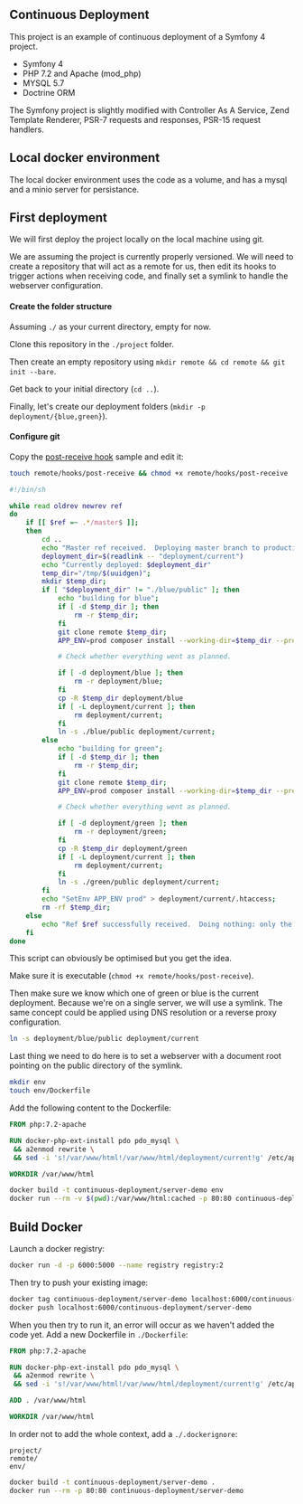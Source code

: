 Continuous Deployment
---------------------

This project is an example of continuous deployment of a Symfony 4 project.

 * Symfony 4
 * PHP 7.2 and Apache (mod_php)
 * MYSQL 5.7
 * Doctrine ORM

The Symfony project is slightly modified with Controller As A Service, Zend Template Renderer, PSR-7 requests and
responses, PSR-15 request handlers.

## Local docker environment

The local docker environment uses the code as a volume, and has a mysql and a minio server for persistance.

## First deployment

We will first deploy the project locally on the local machine using git.

We are assuming the project is currently properly versioned. We will need to create a repository that will act as a
remote for us, then edit its hooks to trigger actions when receiving code, and finally set a symlink to handle the
webserver configuration.

#### Create the folder structure

Assuming `./` as your current directory, empty for now.

Clone this repository in the `./project` folder.

Then create an empty repository using `mkdir remote && cd remote && git init --bare`.

Get back to your initial directory (`cd ..`).

Finally, let's create our deployment folders (`mkdir -p deployment/{blue,green}`).

#### Configure git

Copy the [post-receive hook](https://www.digitalocean.com/community/tutorials/how-to-use-git-hooks-to-automate-development-and-deployment-tasks) sample and edit it:

```bash
touch remote/hooks/post-receive && chmod +x remote/hooks/post-receive
```

```bash
#!/bin/sh

while read oldrev newrev ref
do
    if [[ $ref =~ .*/master$ ]];
    then
        cd ..
        echo "Master ref received.  Deploying master branch to production..."
        deployment_dir=$(readlink -- "deployment/current")
        echo "Currently deployed: $deployment_dir"
        temp_dir="/tmp/$(uuidgen)";
        mkdir $temp_dir;
        if [ "$deployment_dir" != "./blue/public" ]; then
            echo "building for blue";
            if [ -d $temp_dir ]; then
                rm -r $temp_dir;
            fi
            git clone remote $temp_dir;
            APP_ENV=prod composer install --working-dir=$temp_dir --prefer-dist --no-dev --no-suggest --optimize-autoloader --classmap-authoritative;

            # Check whether everything went as planned.

            if [ -d deployment/blue ]; then
                rm -r deployment/blue;
            fi
            cp -R $temp_dir deployment/blue
            if [ -L deployment/current ]; then
                rm deployment/current;
            fi
            ln -s ./blue/public deployment/current;
        else
            echo "building for green";
            if [ -d $temp_dir ]; then
                rm -r $temp_dir;
            fi
            git clone remote $temp_dir;
            APP_ENV=prod composer install --working-dir=$temp_dir --prefer-dist --no-dev --no-suggest --optimize-autoloader --classmap-authoritative;

            # Check whether everything went as planned.

            if [ -d deployment/green ]; then
                rm -r deployment/green;
            fi
            cp -R $temp_dir deployment/green
            if [ -L deployment/current ]; then
                rm deployment/current;
            fi
            ln -s ./green/public deployment/current;
        fi
        echo "SetEnv APP_ENV prod" > deployment/current/.htaccess;
        rm -rf $temp_dir;
    else
        echo "Ref $ref successfully received.  Doing nothing: only the master branch may be deployed on this server."
    fi
done
```

This script can obviously be optimised but you get the idea.

Make sure it is executable (`chmod +x remote/hooks/post-receive`).


Then make sure we know which one of green or blue is the current deployment. Because we're on a single server,
we will use a symlink. The same concept could be applied using DNS resolution or a reverse proxy configuration.

```bash
ln -s deployment/blue/public deployment/current
```

Last thing we need to do here is to set a webserver with a document root pointing on the public directory of the symlink.

```bash
mkdir env
touch env/Dockerfile
```

Add the following content to the Dockerfile:

```dockerfile
FROM php:7.2-apache

RUN docker-php-ext-install pdo pdo_mysql \
 && a2enmod rewrite \
 && sed -i 's!/var/www/html!/var/www/html/deployment/current!g' /etc/apache2/sites-available/*.conf

WORKDIR /var/www/html
```

```bash
docker build -t continuous-deployment/server-demo env
docker run --rm -v $(pwd):/var/www/html:cached -p 80:80 continuous-deployment/server-demo
```

## Build Docker

Launch a docker registry:

```bash
docker run -d -p 6000:5000 --name registry registry:2
```

Then try to push your existing image:

```bash
docker tag continuous-deployment/server-demo localhost:6000/continuous-deployment/server-demo
docker push localhost:6000/continuous-deployment/server-demo
```

When you then try to run it, an error will occur as we haven't added the code yet. Add a new Dockerfile in `./Dockerfile`:

```dockerfile
FROM php:7.2-apache

RUN docker-php-ext-install pdo pdo_mysql \
 && a2enmod rewrite \
 && sed -i 's!/var/www/html!/var/www/html/deployment/current!g' /etc/apache2/sites-available/*.conf

ADD . /var/www/html

WORKDIR /var/www/html
```

In order not to add the whole context, add a `./.dockerignore`:

```
project/
remote/
env/
```

```bash
docker build -t continuous-deployment/server-demo .
docker run --rm -p 80:80 continuous-deployment/server-demo
```